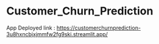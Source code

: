 # Customer_Churn_Prediction

App Deployed link : https://customerchurnprediction-3u8hxncbjxjmmfw2fg9ski.streamlit.app/
